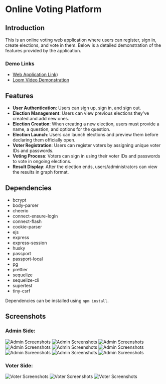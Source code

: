 # Online Voting Platform

## Introduction

This is an online voting web application where users can register, sign in, create elections, and vote in them. Below is a detailed demonstration of the features provided by the application.

### Demo Links
- [Web Application Link](https://online-voting-system-m346.onrender.com))
- [Loom Video Demonstration](https://www.loom.com/share/e2b3506446164b3eb0e82f73eb7bb86f)

## Features

- **User Authentication**: Users can sign up, sign in, and sign out.
- **Election Management**: Users can view previous elections they've created and add new ones.
- **Election Creation**: When creating a new election, users must provide a name, a question, and options for the question.
- **Election Launch**: Users can launch elections and preview them before declaring them officially open.
- **Voter Registration**: Users can register voters by assigning unique voter IDs and passwords.
- **Voting Process**: Voters can sign in using their voter IDs and passwords to vote in ongoing elections.
- **Result Display**: After the election ends, users/administrators can view the results in graph format.
  
## Dependencies

- bcrypt
- body-parser
- cheerio
- connect-ensure-login
- connect-flash
- cookie-parser
- ejs
- express
- express-session
- husky
- passport
- passport-local
- pg
- prettier
- sequelize
- sequelize-cli
- supertest
- tiny-csrf

Dependencies can be installed using `npm install`.

## Screenshots

### Admin Side:

![Admin Screenshots](https://user-images.githubusercontent.com/112365664/214050668-36b00079-9206-4fc0-a620-059ea1f20403.png)
![Admin Screenshots](https://user-images.githubusercontent.com/112365664/214051040-f585070e-95d6-4bb1-b19a-e0757fd1ae2c.png)
![Admin Screenshots](https://user-images.githubusercontent.com/112365664/214051068-5dafbfd1-c39d-4863-8e09-3b008487ef2b.png)
![Admin Screenshots](https://user-images.githubusercontent.com/112365664/214051899-c213d53f-6ac0-4025-bdd0-3ec4c8e81756.png)
![Admin Screenshots](https://user-images.githubusercontent.com/112365664/214051253-329bc4e6-69ba-4a80-ae54-05f7d5dd4ac4.png)
![Admin Screenshots](https://user-images.githubusercontent.com/112365664/214051303-cc166acb-b874-403d-a3ff-160f2bb76c92.png)
![Admin Screenshots](https://user-images.githubusercontent.com/112365664/214051189-1e931625-a02c-4260-8807-8f82219ad115.png)
![Admin Screenshots](https://user-images.githubusercontent.com/112365664/214052500-f06084c7-dbaa-4f39-a9df-36acaf411f4b.png)
![Admin Screenshots](https://user-images.githubusercontent.com/112365664/214052215-423d1065-3b04-4b1c-9c58-557de7d1b855.png)

### Voter Side:

![Voter Screenshots](https://user-images.githubusercontent.com/112365664/214052448-5a2e4763-eecd-4898-9600-080a80a20e20.png)
![Voter Screenshots](https://user-images.githubusercontent.com/112365664/214056567-8c4399b5-b39c-4710-bb67-4de8eecb157f.png)
![Voter Screenshots](https://user-images.githubusercontent.com/112365664/214052624-4964883a-478e-404e-b2c4-8ed183361b85.png)
